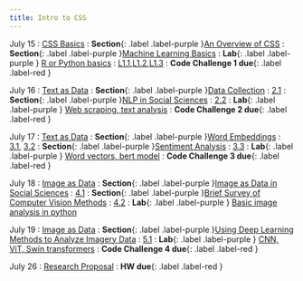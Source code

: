 ```yaml
---
title: Intro to CSS
---
```


July 15
: [CSS Basics](#)
: **Section**{: .label .label-purple }[An Overview of CSS](https://yongjunzhang.com/intro2css/assets/files/Lecture1-Slides.pdf)
: **Section**{: .label .label-purple }[Machine Learning Basics](https://yongjunzhang.com/intro2css/assets/files/Lecture2-Slides.pdf)
: **Lab**{: .label .label-purple } [R or Python basics](#)
  : [L1.1](https://yongjunzhang.com/intro2css/assets/files/Lab1-Tutorial.html),[L1.2](https://yongjunzhang.com/intro2css/assets/files/Lab2.html),[L1.3](https://yongjunzhang.com/intro2css/assets/files/Lab3.html)
: **Code Challenge 1 due**{: .label .label-red }

July 16
: [Text as Data](#)
: **Section**{: .label .label-purple }[Data Collection](#)
  : [2.1](#)
: **Section**{: .label .label-purple }[NLP in Social Sciences](#)
  : [2.2](#)
: **Lab**{: .label .label-purple } [Web scraping, text analysis](#)
: **Code Challenge 2 due**{: .label .label-red }

July 17
: [Text as Data](#)
: **Section**{: .label .label-purple }[Word Embeddings](#)
  : [3.1](#), [3.2](#)
: **Section**{: .label .label-purple }[Sentiment Analysis](#)
  : [3.3](#)
: **Lab**{: .label .label-purple } [Word vectors, bert model](#)
: **Code Challenge 3 due**{: .label .label-red }

July 18
: [Image as Data](#)
: **Section**{: .label .label-purple }[Image as Data in Social Sciences](#)
  : [4.1](#)
: **Section**{: .label .label-purple }[Brief Survey of Computer Vision Methods](#)
  : [4.2](#)
: **Lab**{: .label .label-purple } [Basic image analysis in python](#)

July 19
: [Image as Data](#)
: **Section**{: .label .label-purple }[Using Deep Learning Methods to Analyze Imagery Data](#)
  : [5.1](#)
: **Lab**{: .label .label-purple } [CNN, ViT, Swin transformers](#)
: **Code Challenge 4 due**{: .label .label-red }

July 26
: [Research Proposal](#)
: **HW due**{: .label .label-red }

